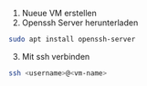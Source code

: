 1. Nueue VM erstellen
2. Openssh Server herunterladen
```bash
sudo apt install openssh-server
```
3. Mit  ssh verbinden 
```bash
ssh <username>@<vm-name>
```